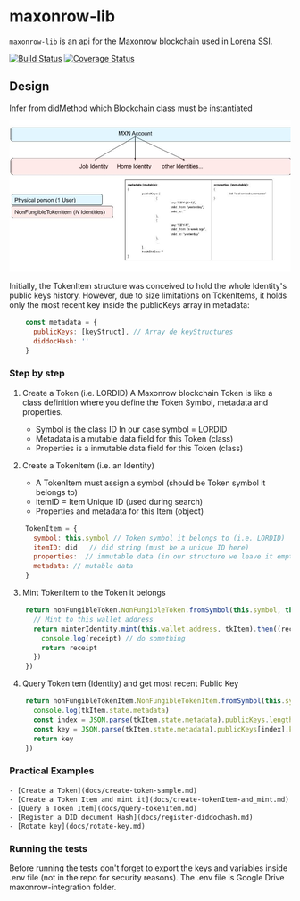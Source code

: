 # maxonrow-lib

`maxonrow-lib` is an api for the [Maxonrow](https://www.maxonrow.com/) blockchain used in [Lorena SSI](https://github.com/lorena-ssi).

[![Build Status](https://travis-ci.com/lorena-ssi/maxonrow-lib.svg?branch=master)](https://travis-ci.com/lorena-ssi/maxonrow-lib)
[![Coverage Status](https://coveralls.io/repos/github/lorena-ssi/maxonrow-lib/badge.svg?branch=master)](https://coveralls.io/github/lorena-ssi/maxonrow-lib?branch=master)

## Design

Infer from didMethod which Blockchain class must be instantiated

![Dids structure in MXN Blockchain](docs/images/lorena-mxn.jpg)

Initially, the TokenItem structure was conceived to hold the whole Identity's public keys history.
However, due to size limitations on TokenItems, it holds only the most recent key inside the publicKeys array in metadata:
```javascript
    const metadata = {
      publicKeys: [keyStruct], // Array de keyStructures
      diddocHash: ''
    }
```

### Step by step
1) Create a Token (i.e. LORDID) 
    A Maxonrow blockchain Token is like a class definition where you define the Token Symbol, metadata and properties.
    - Symbol is the class ID
         In our case symbol = LORDID
    - Metadata is a mutable data field for this Token (class)
    - Properties is a inmutable data field for this Token (class)


2) Create a TokenItem (i.e. an Identity)
    - A TokenItem must assign a symbol (should be Token symbol it belongs to)
    - itemID = Item Unique ID (used during search)
    - Properties and metadata for this Item (object)
```javascript
    TokenItem = {
      symbol: this.symbol // Token symbol it belongs to (i.e. LORDID)
      itemID: did   // did string (must be a unique ID here)
      properties:  // immutable data (in our structure we leave it empty)
      metadata: // mutable data
    }
```

3) Mint TokenItem to the Token it belongs
```javascript
    return nonFungibleToken.NonFungibleToken.fromSymbol(this.symbol, this.wallet).then((minterIdentity) => {
      // Mint to this wallet address
      return minterIdentity.mint(this.wallet.address, tkItem).then((receipt) => {
        console.log(receipt) // do something
        return receipt
      })
    })
```

4) Query TokenItem (Identity) and get most recent Public Key
```javascript
    return nonFungibleTokenItem.NonFungibleTokenItem.fromSymbol(this.symbol, did, this.wallet).then((tkItem) => {
      console.log(tkItem.state.metadata)
      const index = JSON.parse(tkItem.state.metadata).publicKeys.length - 1
      const key = JSON.parse(tkItem.state.metadata).publicKeys[index].key
      return key
    })
```


### Practical Examples
    - [Create a Token](docs/create-token-sample.md)
    - [Create a Token Item and mint it](docs/create-tokenItem-and_mint.md)
    - [Query a Token Item](docs/query-tokenItem.md)
    - [Register a DID document Hash](docs/register-diddochash.md)
    - [Rotate key](docs/rotate-key.md)

### Running the tests
Before running the tests don't forget to export the keys and variables inside .env file (not in the repo for security reasons).
The .env file is Google Drive maxonrow-integration folder.


<!--stackedit_data:
eyJoaXN0b3J5IjpbMjA2MTYwMzYyOCwtMzI4Njg1NDU0LC0xMz
c3NjU4MjE4XX0=
-->
